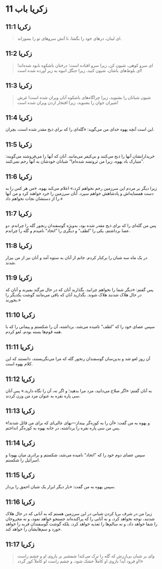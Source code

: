 # زکریا باب 11

## زکریا 11:1

> ای لبنان، درهای خود را بگشا،
> تا آتش سروهای تو را بسوزاند.

## زکریا 11:2

> ای سرو کوهی، شیون کن، زیرا سرو افتاده است؛
> درختان باشکوه نابود شده‌اند!
> ای بلوط‌های باشان، شیون کنید،
> زیرا جنگل انبوه به زیر آورده شده است!

## زکریا 11:3

> شیون شبانان را بشنوید،
> زیرا چراگاه‌های باشکوه آنان ویران شده است!
> غرش شیران جوان را بشنوید،
> زیرا افتخار اردن ویران شده است!

## زکریا 11:4

این است آنچه یهوه خدای من می‌گوید: «گله‌ای را که برای ذبح مقدر شده است، بچران.

## زکریا 11:5

خریدارانشان آنها را ذبح می‌کنند و بی‌کیفر می‌مانند. آنان که آنها را می‌فروشند می‌گویند: ”متبارک باد یهوه، زیرا من ثروتمند شده‌ام!“ شبانان خودشان به آنها رحم نمی‌کنند.

## زکریا 11:6

زیرا دیگر بر مردم این سرزمین رحم نخواهم کرد،» اعلام می‌کند یهوه. «من هر کس را به دست همسایه‌اش و پادشاهش خواهم سپرد. آنان سرزمین را خرد خواهند کرد و من آنها را از دستشان نجات نخواهم داد.»

## زکریا 11:7

پس من گله‌ای را که برای ذبح مقدر شده بود، به‌ویژه گوسفندان رنجور گله را چراندم. دو عصا برداشتم، یکی را ”لطف“ و دیگری را ”اتحاد“ نامیدم و گله را چراندم.

## زکریا 11:8

در یک ماه سه شبان را برکنار کردم. جانم از آنان به ستوه آمد و آنان نیز از من بیزار شدند.

## زکریا 11:9

پس گفتم: «دیگر شما را نخواهم چرانید. بگذارید آنان که در حال مرگند بمیرند و آنان که در حال هلاک شدنند هلاک شوند. بگذارید آنان که باقی می‌مانند گوشت یکدیگر را بخورند.»

## زکریا 11:10

سپس عصای خود را که ”لطف“ نامیده می‌شد، برداشته، آن را شکستم و پیمانی را که با همه قوم‌ها بسته بودم، لغو کردم.

## زکریا 11:11

آن روز لغو شد و بدین‌سان گوسفندان رنجور گله که مرا می‌نگریستند، دانستند که این کلام یهوه است.

## زکریا 11:12

به آنان گفتم: «اگر صلاح می‌دانید، مزد مرا بدهید؛ و اگر نه، آن را نگاه دارید.» پس آنان سی پاره نقره به عنوان مزد من وزن کردند.

## زکریا 11:13

و یهوه به من گفت: «آن را به کوزه‌گر بینداز—بهای عالی‌ای که برای من قائل شدند!» پس من سی پاره نقره را برداشته، در خانه یهوه به کوزه‌گر انداختم.

## زکریا 11:14

سپس عصای دوم خود را که ”اتحاد“ نامیده می‌شد، شکستم و برادری میان یهودا و اسرائیل را شکستم.

## زکریا 11:15

سپس یهوه به من گفت: «بار دیگر ابزار یک شبان احمق را بردار.

## زکریا 11:16

زیرا من در شرف برپا کردن شبانی در این سرزمین هستم که به آنانی که در حال هلاک شدنند، توجه نخواهد کرد، و نه آنانی را که پراکنده‌اند جستجو خواهد نمود، و نه مجروحان را شفا خواهد داد، و نه سالم‌ها را تغذیه خواهد کرد، بلکه گوشت گوسفندان فربه را خواهد خورد و سم‌هایشان را خواهد کند.

## زکریا 11:17

> وای بر شبان بی‌ارزش
> که گله را ترک می‌کند!
> شمشیر بر بازوی او و چشم راست او فرود آید!
> بازوی او کاملاً خشک شود،
> و چشم راست او کاملاً کور گردد!»
